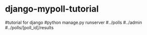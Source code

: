 # django-mypoll-tutorial
#tutorial for django
#python manage.py runserver
#../polls
#../admin
#../polls/[poll_id]/results
